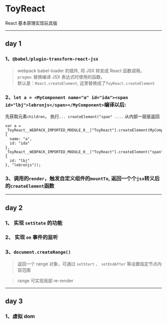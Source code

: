 # ToyReact

React 基本原理实现玩具版

---

## day 1

### 1、`@babel/plugin-transform-react-jsx`

> webpack babel-loader 的插件, 将 JSX 转变成 React 函数调用。  
>  `pragma`: 替换编译 JSX 表达式时使用的函数。  
> 默认是：`React.createElement`, 这里替换成了`ToyReact.createElement`

### 2、`let a = <MyComponent name="a" id="ida"><span id="lbj">lebronjs</span></MyComponent>`编译以后:

先获取元素`children`， 执行`... createElement("span" ....` 从内部一层层返回

```
var a = _ToyReact__WEBPACK_IMPORTED_MODULE_0__["ToyReact"].createElement(MyComponent, {
  name: "a",
  id: "ida"
}, _ToyReact__WEBPACK_IMPORTED_MODULE_0__["ToyReact"].createElement("span", {
  id: "lbj"
}, "lebronjs"));
```

### 3、调用的`render`，触发自定义组件的`mountTo`, 返回一个个`jsx`转义后的`createElement`函数

---

## day 2

### 1、 实现 `setState` 的功能

### 2、 实现 `on` 事件的监听

### 3、`document.createRange()`

> 返回一个 range 对象，可通过 `setStart` 、 `setEndAfter` 等设置指定节点内容范围

> range 可实现局部 re-render

---

## day 3

### 1、虚拟 dom
